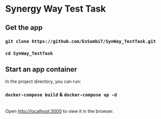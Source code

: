 # Synergy Way Test Task

## Get the app

### `git clone https://github.com/ExSumbiT/SynWay_TestTask.git`
### `cd SynWay_TestTask`
## Start an app container

In the project directory, you can run:
### `docker-compose build` & `docker-compose up -d`
\
Open [http://localhost:3000](http://localhost:3000) to view it in the browser.

